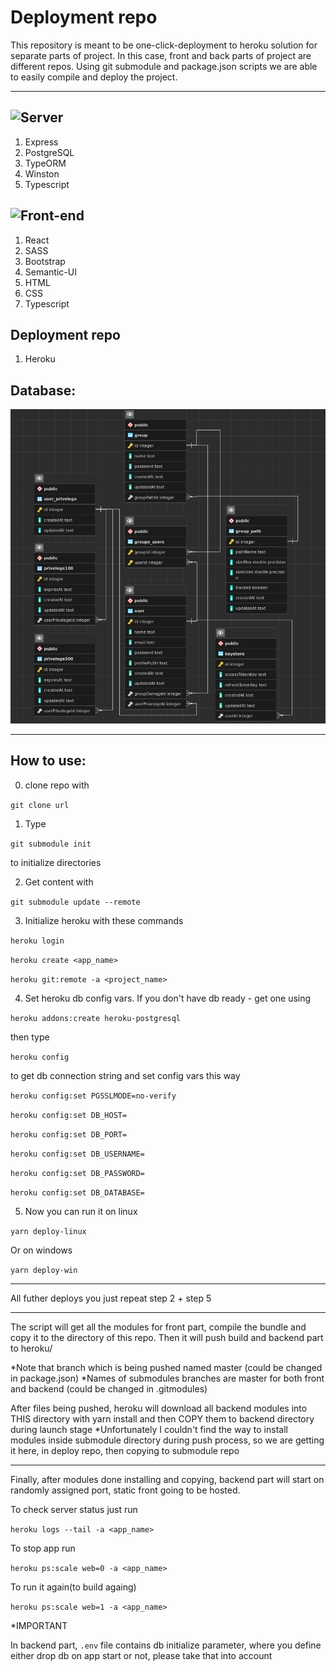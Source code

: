 # Deployment repo

This repository is meant to be one-click-deployment to heroku solution for separate parts of project.
In this case, front and back parts of project are different repos.
Using git submodule and package.json scripts we are able to easily compile and deploy the project.

---

## ![Server](https://github.com/SanariSan/cloud-backend)

1. Express
2. PostgreSQL
3. TypeORM
4. Winston
5. Typescript

## ![Front-end](https://github.com/SanariSan/cloud-front)

1. React
2. SASS
3. Bootstrap
4. Semantic-UI
5. HTML
6. CSS
7. Typescript

## Deployment repo

1. Heroku

## Database:

![erd](https://github.com/SanariSan/cloud-fullstack/blob/assets/db.png?raw=true)

---

## How to use:

0. clone repo with

`git clone url`

1. Type

`git submodule init`

to initialize directories

2. Get content with

`git submodule update --remote`

3. Initialize heroku with these commands

`heroku login`

`heroku create <app_name>`

`heroku git:remote -a <project_name>`

4. Set heroku db config vars. If you don't have db ready - get one using

`heroku addons:create heroku-postgresql`

then type

`heroku config`

to get db connection string and set config vars this way

`heroku config:set PGSSLMODE=no-verify`

`heroku config:set DB_HOST=`

`heroku config:set DB_PORT=`

`heroku config:set DB_USERNAME=`

`heroku config:set DB_PASSWORD=`

`heroku config:set DB_DATABASE=`

5. Now you can run it on linux

`yarn deploy-linux`

Or on windows

`yarn deploy-win`

---

All futher deploys you just repeat step 2 + step 5

---

The script will get all the modules for front part, compile the bundle and copy it to the directory of this repo.
Then it will push build and backend part to heroku/

\*Note that branch which is being pushed named master (could be changed in package.json)
\*Names of submodules branches are master for both front and backend (could be changed in .gitmodules)

After files being pushed, heroku will download all backend modules into THIS directory with yarn install and then COPY them to backend directory during launch stage
\*Unfortunately I couldn't find the way to install modules inside submodule directory during push process, so we are getting it here, in deploy repo, then copying to submodule repo

---

Finally, after modules done installing and copying, backend part will start on randomly assigned port, static front going to be hosted.

To check server status just run

`heroku logs --tail -a <app_name>`

To stop app run

`heroku ps:scale web=0 -a <app_name>`

To run it again(to build againg)

`heroku ps:scale web=1 -a <app_name>`

\*IMPORTANT

In backend part, `.env` file contains db initialize parameter, where you define either drop db on app start or not, please take that into account
